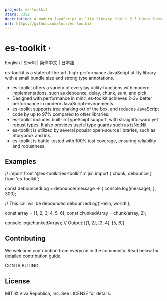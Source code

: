 ```yaml
---
project: es-toolkit
stars: 7332
description: A modern JavaScript utility library that's 2-3 times faster and up to 97% smaller—a major upgrade to lodash.
url: https://github.com/toss/es-toolkit
---
```


es-toolkit ·
============

English | 한국어 | 简体中文 | 日本語

es-toolkit is a state-of-the-art, high-performance JavaScript utility library with a small bundle size and strong type annotations.

-   es-toolkit offers a variety of everyday utility functions with modern implementations, such as debounce, delay, chunk, sum, and pick.
-   Designed with performance in mind, es-toolkit achieves 2-3× better performance in modern JavaScript environments.
-   es-toolkit supports tree shaking out of the box, and reduces JavaScript code by up to 97% compared to other libraries.
-   es-toolkit includes built-in TypeScript support, with straightforward yet robust types. It also provides useful type guards such as isNotNil.
-   es-toolkit is utilized by several popular open-source libraries, such as Storybook and ink.
-   es-toolkit is battle-tested with 100% test coverage, ensuring reliability and robustness.

Examples
--------

// import from '@es-toolkit/es-toolkit' in jsr.
import { chunk, debounce } from 'es-toolkit';

const debouncedLog \= debounce(message \=> {
  console.log(message);
}, 300);

// This call will be debounced
debouncedLog('Hello, world!');

const array \= \[1, 2, 3, 4, 5, 6\];
const chunkedArray \= chunk(array, 2);

console.log(chunkedArray);
// Output: \[\[1, 2\], \[3, 4\], \[5, 6\]\]

Contributing
------------

We welcome contribution from everyone in the community. Read below for detailed contribution guide.

CONTRIBUTING

License
-------

MIT © Viva Republica, Inc. See LICENSE for details.
